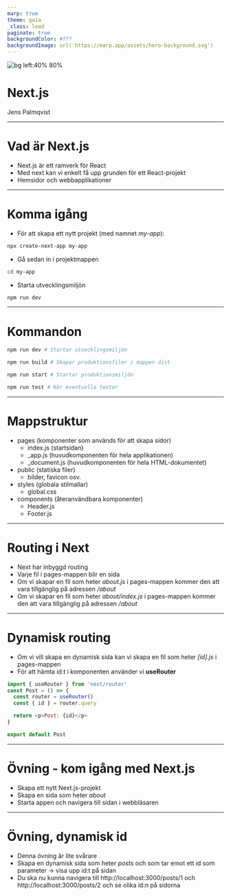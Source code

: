 ```yaml
---
marp: true
theme: gaia
_class: lead
paginate: true
backgroundColor: #fff
backgroundImage: url('https://marp.app/assets/hero-background.svg')
---
```


![bg left:40% 80%](../../Customization/iths-logo.png)

# Next.js

Jens Palmqvist

---

# Vad är Next.js

- Next.js är ett ramverk för React
- Med next kan vi enkelt få upp grunden för ett React-projekt
- Hemsidor och webbapplikationer

---

# Komma igång

- För att skapa ett nytt projekt (med namnet *my-app*):

```sh
npx create-next-app my-app
```

- Gå sedan in i projektmappen

```sh
cd my-app
```

- Starta utvecklingsmiljön

```sh
npm run dev
```
---

# Kommandon

```sh
npm run dev # Startar utvecklingsmiljön

npm run build # Skapar produktionsfiler i mappen dist

npm run start # Startar produktionsmiljön

npm run test # Kör eventuella tester
```

---

# Mappstruktur

- pages (komponenter som används för att skapa sidor)
  - index.js (startsidan)
  - \_app.js (huvudkomponenten för hela applikationen)
  - \_document.js (huvudkomponenten för hela HTML-dokumentet)
- public (statiska filer)
  - bilder, favicon osv.
- styles (globala stilmallar)
  - global.css
- components (återanvändbara komponenter)
  - Header.js
  - Footer.js

---

# Routing i Next

- Next har inbyggd routing
- Varje fil i pages-mappen blir en sida
- Om vi skapar en fil som heter *about.js* i pages-mappen kommer den att vara tillgänglig på adressen */about*
- Om vi skapar en fil som heter *about/index.js* i pages-mappen kommer den att vara tillgänglig på adressen */about*

---

# Dynamisk routing

- Om vi vill skapa en dynamisk sida kan vi skapa en fil som heter *\[id\].js* i pages-mappen
- För att hämta id:t i komponenten använder vi **useRouter**

```js
import { useRouter } from 'next/router'
const Post = () => {
  const router = useRouter()
  const { id } = router.query

  return <p>Post: {id}</p>
}

export default Post
```

---

# Övning - kom igång med Next.js

- Skapa ett nytt Next.js-projekt
- Skapa en sida som heter *about*
- Starta appen och navigera till sidan i webbläsaren


---

# Övning, dynamisk id

- Denna övning är lite svårare
- Skapa en dynamisk sida som heter *posts* och som tar emot ett id som parameter -> visa upp id:t på sidan
- Du ska nu kunna navigera till http://localhost:3000/posts/1 och http://localhost:3000/posts/2 och se olika id:n på sidorna